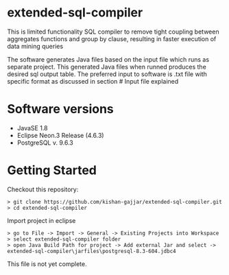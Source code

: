 # extended-sql-compiler
This is limited functionality SQL compiler to remove tight coupling between aggregates functions and group by clause, resulting in faster execution of data mining queries

The software generates Java files based on the input file which runs as separate project. This generated Java files when runned produces the desired sql output table. The preferred input to software is .txt file with specific format as discussed in section # Input file explained

# Software versions
- JavaSE 1.8
- Eclipse Neon.3 Release (4.6.3) 
- PostgreSQL v. 9.6.3

# Getting Started
Checkout this repository:
```
> git clone https://github.com/kishan-gajjar/extended-sql-compiler.git
> cd extended-sql-compiler
```

Import project in eclipse
```
> go to File -> Import -> General -> Existing Projects into Workspace
> select extended-sql-compiler folder
> open Java Build Path for project -> Add external Jar and select -> extended-sql-compiler\jarfiles\postgresql-8.3-604.jdbc4

```

This file is not yet complete.
